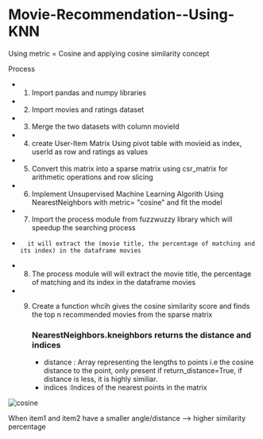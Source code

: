 # Movie-Recommendation--Using-KNN
Using metric = Cosine and applying cosine similarity concept


Process 
- 1. Import pandas and numpy libraries
- 2. Import  movies and ratings dataset
- 3. Merge the two datasets with column movieId
- 4. create User-Item Matrix Using pivot table with movieid as index, userId as row and ratings as values
- 5. Convert this matrix into a sparse matrix using csr_matrix for arithmetic operations and row slicing
- 6. Implement Unsupervised Machine Learning Algorith Using NearestNeighbors with metric= "cosine" and fit the model
- 7. Import the process module from fuzzwuzzy library which will speedup the searching process
-       it will extract the (movie title, the percentage of matching and its index) in the dataframe movies
- 8. The process module will  will extract the movie title, the percentage of matching and  its index in the dataframe movies
- 9. Create a function  whcih gives the cosine similarity score and finds the top n recommended movies from the sparse matrix
        
        ### NearestNeighbors.kneighbors returns the distance and indices
        - distance : Array representing the lengths to points i.e the cosine distance to the point, only present if return_distance=True, if distance is less, it is highly similiar.
       - indices :Indices of the nearest points in the matrix

![cosine](https://user-images.githubusercontent.com/70027063/117502136-b6b4e700-af9c-11eb-9d7f-e0befaaa4e47.png)
 
 
 When item1 and item2 have a smaller angle/distance --> higher similarity percentage
